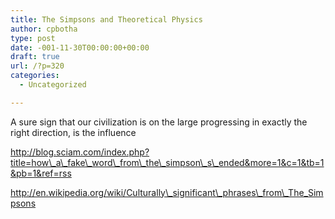 ```yaml
---
title: The Simpsons and Theoretical Physics
author: cpbotha
type: post
date: -001-11-30T00:00:00+00:00
draft: true
url: /?p=320
categories:
  - Uncategorized

---
```

A sure sign that our civilization is on the large progressing in exactly the right direction, is the influence

http://blog.sciam.com/index.php?title=how\_a\_fake\_word\_from\_the\_simpson\_s\_ended&more=1&c=1&tb=1&pb=1&ref=rss

http://en.wikipedia.org/wiki/Culturally\_significant\_phrases\_from\_The_Simpsons